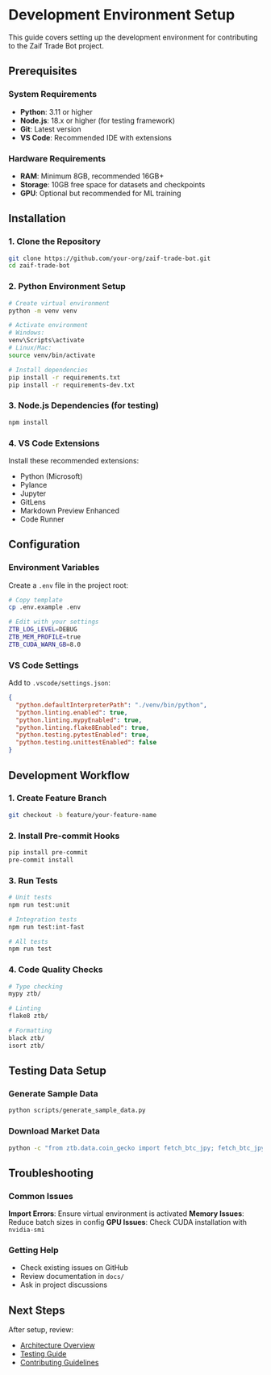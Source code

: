 # Development Environment Setup

This guide covers setting up the development environment for contributing to the Zaif Trade Bot project.

## Prerequisites

### System Requirements

- **Python**: 3.11 or higher
- **Node.js**: 18.x or higher (for testing framework)
- **Git**: Latest version
- **VS Code**: Recommended IDE with extensions

### Hardware Requirements

- **RAM**: Minimum 8GB, recommended 16GB+
- **Storage**: 10GB free space for datasets and checkpoints
- **GPU**: Optional but recommended for ML training

## Installation

### 1. Clone the Repository

```bash
git clone https://github.com/your-org/zaif-trade-bot.git
cd zaif-trade-bot
```

### 2. Python Environment Setup

```bash
# Create virtual environment
python -m venv venv

# Activate environment
# Windows:
venv\Scripts\activate
# Linux/Mac:
source venv/bin/activate

# Install dependencies
pip install -r requirements.txt
pip install -r requirements-dev.txt
```

### 3. Node.js Dependencies (for testing)

```bash
npm install
```

### 4. VS Code Extensions

Install these recommended extensions:

- Python (Microsoft)
- Pylance
- Jupyter
- GitLens
- Markdown Preview Enhanced
- Code Runner

## Configuration

### Environment Variables

Create a `.env` file in the project root:

```bash
# Copy template
cp .env.example .env

# Edit with your settings
ZTB_LOG_LEVEL=DEBUG
ZTB_MEM_PROFILE=true
ZTB_CUDA_WARN_GB=8.0
```

### VS Code Settings

Add to `.vscode/settings.json`:

```json
{
  "python.defaultInterpreterPath": "./venv/bin/python",
  "python.linting.enabled": true,
  "python.linting.mypyEnabled": true,
  "python.linting.flake8Enabled": true,
  "python.testing.pytestEnabled": true,
  "python.testing.unittestEnabled": false
}
```

## Development Workflow

### 1. Create Feature Branch

```bash
git checkout -b feature/your-feature-name
```

### 2. Install Pre-commit Hooks

```bash
pip install pre-commit
pre-commit install
```

### 3. Run Tests

```bash
# Unit tests
npm run test:unit

# Integration tests
npm run test:int-fast

# All tests
npm run test
```

### 4. Code Quality Checks

```bash
# Type checking
mypy ztb/

# Linting
flake8 ztb/

# Formatting
black ztb/
isort ztb/
```

## Testing Data Setup

### Generate Sample Data

```bash
python scripts/generate_sample_data.py
```

### Download Market Data

```bash
python -c "from ztb.data.coin_gecko import fetch_btc_jpy; fetch_btc_jpy(days=365)"
```

## Troubleshooting

### Common Issues

**Import Errors**: Ensure virtual environment is activated
**Memory Issues**: Reduce batch sizes in config
**GPU Issues**: Check CUDA installation with `nvidia-smi`

### Getting Help

- Check existing issues on GitHub
- Review documentation in `docs/`
- Ask in project discussions

## Next Steps

After setup, review:

- [Architecture Overview](architecture.md)
- [Testing Guide](testing.md)
- [Contributing Guidelines](../../CONTRIBUTING.md)
